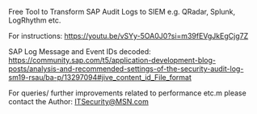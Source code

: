 Free Tool to Transform SAP Audit Logs to SIEM e.g. QRadar, Splunk, LogRhythm etc.

For instructions:
https://youtu.be/vSYy-5OA0J0?si=m39fEVgJkEgCjg7Z

SAP Log Message and Event IDs decoded:
https://community.sap.com/t5/application-development-blog-posts/analysis-and-recommended-settings-of-the-security-audit-log-sm19-rsau/ba-p/13297094#jive_content_id_File_format

For queries/ further improvements related to performance etc.m please contact the Author: ITSecurity@MSN.com
